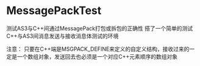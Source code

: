 # MessagePackTest
测试AS3与C++间通过MessagePack打包或拆包的正确性
搭了一个简单的测试C++与AS3间消息发送与接收消息体测试的环境

注意：
只要在C++端是MSGPACK_DEFINE来定义的自定义结构，接收过来的一定是一个数组对象，发送回去也必须是一个对应C++元素顺序的数组对象

